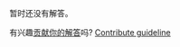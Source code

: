 
暂时还没有解答。

有兴趣[贡献你的解答](https://github.com/BFEdev/BFE.dev-solutions/blob/main/quiz/number-format_zh.md)吗? [Contribute guideline](https://github.com/BFEdev/BFE.dev-solutions#how-to-contribute)
